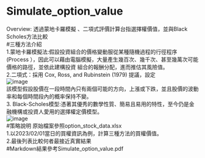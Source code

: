 # Simulate_option_value
Overview:
透過蒙地卡羅模擬 、二項式評價計算台指選擇權價值，並與Black Scholes方法比較   
#三種方法介紹  
1.蒙地卡羅模擬法:假設投資組合的價格變動服從某種隨機過程的行徑程序(Process ），因此可以藉由電腦模擬，大量產生幾百次、幾千次、甚至幾萬次可能價格的路徑，並依此建構投資
組合的報酬分配，進而推估其風險值。  
2.二項式：採用 Cox, Ross, and Rubinstein (1979) 提議，設定  
![image](https://github.com/s930444/Simulate_option_value/assets/169229355/d415f5d4-9064-4265-a447-12289f260ca9)  
該模型假設股價在一段時間內只有兩個可能的方向，上漲或下跌，並且股價的波動率和每個時間段內的概率保持不變。  
3. Black-Scholes模型:憑著其優秀的數學性質、簡易且易用的特性，至今仍是金融機構或投資人愛用的選擇權定價模型。  
![image](https://github.com/s930444/Simulate_option_value/assets/169229355/a963c722-bfed-456c-a18b-78c344a2d37c)  
#策略說明
原始檔案參照option_stock_data.xlsx  
1.以2023/02/01當日的買權資訊為例，計算三種方法的買權價值。  
2.最後列表比較何者最接近真實結果    
#Markdown結果參考Simulate_option_value.pdf  







